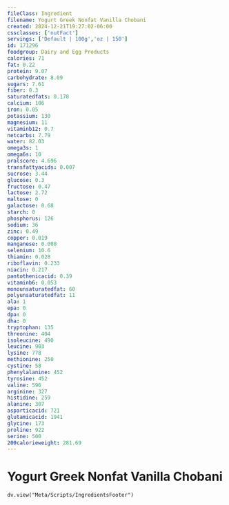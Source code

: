 ```yaml
---
fileClass: Ingredient
filename: Yogurt Greek Nonfat Vanilla Chobani
created: 2024-12-21T19:27:02-06:00
cssclasses: ['nutFact']
servings: ['Default | 100g','oz | 150']
id: 171296
foodgroup: Dairy and Egg Products
calories: 71
fat: 0.22
protein: 9.07
carbohydrate: 8.09
sugars: 7.61
fiber: 0.3
saturatedfats: 0.178
calcium: 106
iron: 0.05
potassium: 130
magnesium: 11
vitaminb12: 0.7
netcarbs: 7.79
water: 82.03
omega3s: 1
omega6s: 10
pralscore: 4.696
transfattyacids: 0.007
sucrose: 3.44
glucose: 0.3
fructose: 0.47
lactose: 2.72
maltose: 0
galactose: 0.68
starch: 0
phosphorus: 126
sodium: 36
zinc: 0.49
copper: 0.019
manganese: 0.008
selenium: 10.6
thiamin: 0.028
riboflavin: 0.233
niacin: 0.217
pantothenicacid: 0.39
vitaminb6: 0.053
monounsaturatedfat: 60
polyunsaturatedfat: 11
ala: 1
epa: 0
dpa: 0
dha: 0
tryptophan: 135
threonine: 404
isoleucine: 490
leucine: 903
lysine: 778
methionine: 250
cystine: 58
phenylalanine: 452
tyrosine: 452
valine: 596
arginine: 327
histidine: 259
alanine: 307
asparticacid: 721
glutamicacid: 1941
glycine: 173
proline: 922
serine: 500
200calorieweight: 281.69
---
```


# Yogurt Greek Nonfat Vanilla Chobani

```dataviewjs
dv.view("Meta/Scripts/IngredientsFooter")
```